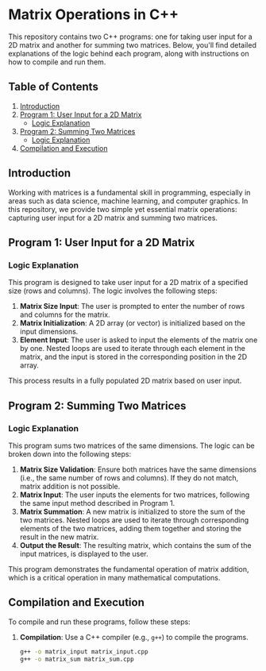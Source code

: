# Matrix Operations in C++

This repository contains two C++ programs: one for taking user input for a 2D matrix and another for summing two matrices. Below, you'll find detailed explanations of the logic behind each program, along with instructions on how to compile and run them.

## Table of Contents

1. [Introduction](#introduction)
2. [Program 1: User Input for a 2D Matrix](#program-1-user-input-for-a-2d-matrix)
   - [Logic Explanation](#logic-explanation-1)
3. [Program 2: Summing Two Matrices](#program-2-summing-two-matrices)
   - [Logic Explanation](#logic-explanation-2)
4. [Compilation and Execution](#compilation-and-execution)

## Introduction

Working with matrices is a fundamental skill in programming, especially in areas such as data science, machine learning, and computer graphics. In this repository, we provide two simple yet essential matrix operations: capturing user input for a 2D matrix and summing two matrices.

## Program 1: User Input for a 2D Matrix

### Logic Explanation

This program is designed to take user input for a 2D matrix of a specified size (rows and columns). The logic involves the following steps:

1. **Matrix Size Input**: The user is prompted to enter the number of rows and columns for the matrix.
2. **Matrix Initialization**: A 2D array (or vector) is initialized based on the input dimensions.
3. **Element Input**: The user is asked to input the elements of the matrix one by one. Nested loops are used to iterate through each element in the matrix, and the input is stored in the corresponding position in the 2D array.

This process results in a fully populated 2D matrix based on user input.

## Program 2: Summing Two Matrices

### Logic Explanation

This program sums two matrices of the same dimensions. The logic can be broken down into the following steps:

1. **Matrix Size Validation**: Ensure both matrices have the same dimensions (i.e., the same number of rows and columns). If they do not match, matrix addition is not possible.
2. **Matrix Input**: The user inputs the elements for two matrices, following the same input method described in Program 1.
3. **Matrix Summation**: A new matrix is initialized to store the sum of the two matrices. Nested loops are used to iterate through corresponding elements of the two matrices, adding them together and storing the result in the new matrix.
4. **Output the Result**: The resulting matrix, which contains the sum of the input matrices, is displayed to the user.

This program demonstrates the fundamental operation of matrix addition, which is a critical operation in many mathematical computations.

## Compilation and Execution

To compile and run these programs, follow these steps:

1. **Compilation**: Use a C++ compiler (e.g., `g++`) to compile the programs.
   ```bash
   g++ -o matrix_input matrix_input.cpp
   g++ -o matrix_sum matrix_sum.cpp
